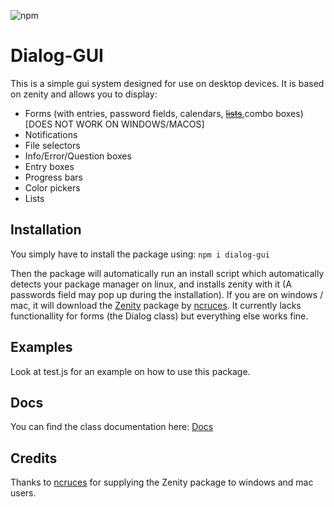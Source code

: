 ![npm](https://img.shields.io/npm/v/dialog-gui)
# Dialog-GUI

This is a simple gui system designed for use on desktop devices.
It is based on zenity and allows you to display:
- Forms (with entries, password fields, calendars, [~~lists~~](https://static.snurf08.de/dialog-gui/Dialog.html#list),combo boxes) [DOES NOT WORK ON WINDOWS/MACOS]
- Notifications
- File selectors
- Info/Error/Question boxes
- Entry boxes
- Progress bars
- Color pickers
- Lists

## Installation
You simply have to install the package using:
`npm i dialog-gui`

Then the package will automatically run an install script which automatically detects your package manager 
on linux, and installs zenity with it (A passwords field may pop up during the installation). If you are on windows / mac, it will download the [Zenity](https://github.com/ncruces/zenity)
package by [ncruces](https://github.com/ncruces). It currently lacks functionallity for forms (the Dialog class) but
everything else works fine.
## Examples
Look at test.js for an example on how to use this package.

## Docs
You can find the class documentation here: [Docs](https://static.snurf08.de/dialog-gui/Dialog.html)

## Credits
Thanks to [ncruces](https://github.com/ncruces) for supplying the Zenity package to windows and mac users.